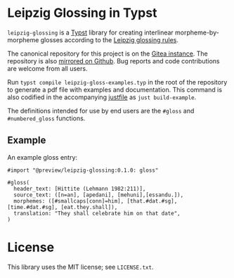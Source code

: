 # Leipzig Glossing in Typst

`leipzig-glossing` is a [Typst](https://github.com/typst/typst) library for
creating interlinear morpheme-by-morpheme glosses according to the [Leipzig
glossing rules](https://www.eva.mpg.de/lingua/pdf/Glossing-Rules.pdf).


The canonical repository for this project is on the [Gitea
instance](https://code.everydayimshuflin.com/greg/typst-lepizig-glossing). The
repository is also [mirrored on
Github](https://github.com/neunenak/typst-leipzig-glossing/). Bug reports and
code contributions are welcome from all users.


Run `typst compile leipzig-gloss-examples.typ` in the root of the repository to
generate a pdf file with examples and documentation. This command is also
codified in the accompanying [justfile](https://github.com/casey/just) as `just
build-example`.

The definitions intended for use by end users are the `#gloss` and
`#numbered_gloss` functions.

## Example

An example gloss entry:

```
#import "@preview/leipzig-glossing:0.1.0: gloss"

#gloss(
  header_text: [Hittite (Lehmann 1982:211)],
  source_text: ([n=an], [apedani], [mehuni],[essandu.]),
  morphemes: ([#smallcaps[conn]=him], [that.#dat.#sg], [time.#dat.#sg], [eat.they.shall]),
  translation: "They shall celebrate him on that date",
)

```

# License
This library uses the MIT license; see `LICENSE.txt`.
